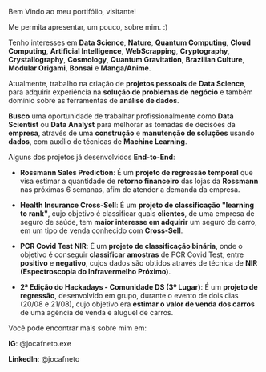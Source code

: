 Bem Vindo ao meu portifólio, visitante!

Me permita apresentar, um pouco, sobre mim. :)

Tenho interesses em **Data Science**, **Nature**, **Quantum Computing**, **Cloud Computing**, **Artificial Intelligence**, **WebScrapping**, **Cryptography**, **Crystallography**, **Cosmology**, **Quantum Gravitation**, **Brazilian Culture**, **Modular Origami**, **Bonsai** e **Manga/Anime**.

Atualmente, trabalho na criação de **projetos pessoais** de **Data Science**, para adquirir experiência na **solução de problemas de negócio** e também domínio sobre as ferramentas de **análise de dados**.

**Busco** uma oportunidade de trabalhar profissionalmente como **Data Scientist** ou **Data Analyst** para melhorar as tomadas de decisões da **empresa**, através de uma **construção** e **manutenção de soluções** usando **dados**, com auxílio de técnicas de **Machine Learning**.

Alguns dos projetos já desenvolvidos **End-to-End**:

- **Rossmann Sales Prediction**: É um **projeto de regressão temporal** que visa estimar a quantidade de **retorno financeiro** das lojas da **Rossmann** nas próximas 6 semanas, afim de atender a demanda da empresa.

- **Health Insurance Cross-Sell**: É um **projeto de classificação "learning to rank"**, cujo objetivo é classificar quais **clientes**, de uma empresa de seguro de saúde, tem **maior interesse em adquirir** um seguro de carro, em um tipo de venda conhecido com **Cross-Sell**.

- **PCR Covid Test NIR**: É um **projeto de classificação binária**, onde o objetivo é conseguir **classificar amostras** de PCR Covid Test, entre **positivo** e **negativo**, cujos dados são obtidos através de técnica de **NIR (Espectroscopia do Infravermelho Próximo)**.

- **2ª Edição do Hackadays - Comunidade DS (3º Lugar)**: É um **projeto de regressão**, desenvolvido em grupo, durante o evento de dois dias (20/08 e 21/08), cujo objetivo era **estimar o valor de venda dos carros** de uma agência de venda e aluguel de carros. 

Você pode encontrar mais sobre mim em:

**IG**: @jocafneto.exe

**LinkedIn**: @jocafneto
